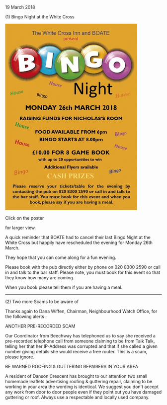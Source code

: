 19 March 2018

(1) Bingo Night at the White Cross

[](http://www.northcrayresidents.org.uk/posters/poster135.pdf)

![Image](images/nm0443_1.gif)

Click on the poster

for larger view.

A quick reminder that BOATE had to cancel their last Bingo Night at the White Cross but happily have rescheduled the evening for Monday 26th March.

They hope that you can come along for a fun evening.

Please book with the pub directly either by phone on 020 8300 2590 or call in and talk to the bar staff. Please note, you must book for this event so that they know how many are coming.

When you book please tell them if you are having a meal.

---

(2) Two more Scams to be aware of

Thanks again to Dana Wiffen, Chairman, Neighbourhood Watch Office, for the following alerts :

ANOTHER PRE-RECORDED SCAM

Our Coordinator from Beechway has telephoned us to say she received a pre-recorded telephone call from someone claiming to be from Talk Talk, telling her that her IP-Address was corrupted and that if she called a given number giving details she would receive a free router. This is a scam, please ignore.

BE WARNED ROOFING & GUTTERING REPAIRERS IN YOUR AREA

A resident of Danson Crescent has brought to our attention two small homemade leaflets advertising roofing & guttering repair, claiming to be working in your area the wording is identical. We suggest you don't accept any work from door to door people even if they point out you have damaged guttering or roof. Always use a respectable and locally used company.
